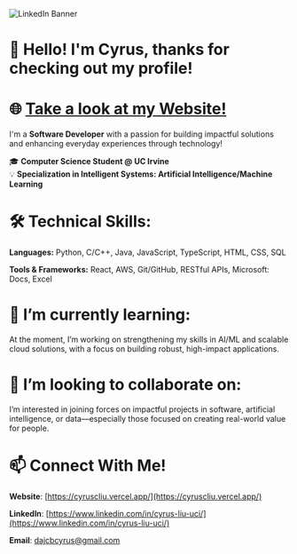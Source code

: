 ![LinkedIn Banner]()

# 👋 Hello! I'm Cyrus, thanks for checking out my profile!

# **🌐 [Take a look at my Website!](https://cyruscliu.vercel.app/)**

I'm a **Software Developer** with a passion for building impactful solutions and enhancing everyday experiences through technology!

🎓 **Computer Science Student @ UC Irvine**  
💡 **Specialization in Intelligent Systems: Artificial Intelligence/Machine Learning**  

# 🛠 Technical Skills:
**Languages:** Python, C/C++, Java, JavaScript, TypeScript, HTML, CSS, SQL

**Tools & Frameworks:** React, AWS, Git/GitHub, RESTful APIs, Microsoft: Docs, Excel

# 🌱 I’m currently learning:
At the moment, I’m working on strengthening my skills in AI/ML and scalable cloud solutions, with a focus on building robust, high-impact applications.

# 👯 I’m looking to collaborate on:
I’m interested in joining forces on impactful projects in software, artificial intelligence, or data—especially those focused on creating real-world value for people.

# 📫 Connect With Me!
**Website**: [https://cyruscliu.vercel.app/](https://cyruscliu.vercel.app/)

**LinkedIn**: [https://www.linkedin.com/in/cyrus-liu-uci/](https://www.linkedin.com/in/cyrus-liu-uci/)

**Email**: [dajcbcyrus@gmail.com](mailto:dajcbcyrus@gmail.com)
